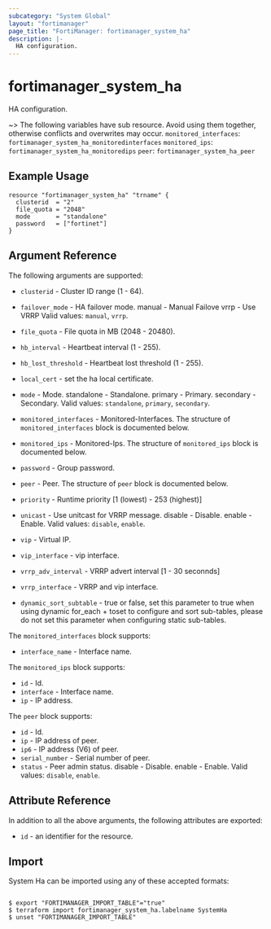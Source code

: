```yaml
---
subcategory: "System Global"
layout: "fortimanager"
page_title: "FortiManager: fortimanager_system_ha"
description: |-
  HA configuration.
---
```


# fortimanager_system_ha
HA configuration.

~> The following variables have sub resource. Avoid using them together, otherwise conflicts and overwrites may occur.
`monitored_interfaces`: `fortimanager_system_ha_monitoredinterfaces`
`monitored_ips`: `fortimanager_system_ha_monitoredips`
`peer`: `fortimanager_system_ha_peer`



## Example Usage

```hcl
resource "fortimanager_system_ha" "trname" {
  clusterid  = "2"
  file_quota = "2048"
  mode       = "standalone"
  password   = ["fortinet"]
}
```

## Argument Reference


The following arguments are supported:


* `clusterid` - Cluster ID range (1 - 64).
* `failover_mode` - HA failover mode. manual - Manual Failove vrrp - Use VRRP Valid values: `manual`, `vrrp`.

* `file_quota` - File quota in MB (2048 - 20480).
* `hb_interval` - Heartbeat interval (1 - 255).
* `hb_lost_threshold` - Heartbeat lost threshold (1 - 255).
* `local_cert` - set the ha local certificate.
* `mode` - Mode. standalone - Standalone. primary - Primary. secondary - Secondary. Valid values: `standalone`, `primary`, `secondary`.

* `monitored_interfaces` - Monitored-Interfaces. The structure of `monitored_interfaces` block is documented below.
* `monitored_ips` - Monitored-Ips. The structure of `monitored_ips` block is documented below.
* `password` - Group password.
* `peer` - Peer. The structure of `peer` block is documented below.
* `priority` - Runtime priority [1 (lowest) - 253 (highest)]
* `unicast` - Use unitcast for VRRP message. disable - Disable. enable - Enable. Valid values: `disable`, `enable`.

* `vip` - Virtual IP.
* `vip_interface` - vip interface.
* `vrrp_adv_interval` - VRRP advert interval [1 - 30 seconnds]
* `vrrp_interface` - VRRP and vip interface.
* `dynamic_sort_subtable` - true or false, set this parameter to true when using dynamic for_each + toset to configure and sort sub-tables, please do not set this parameter when configuring static sub-tables.

The `monitored_interfaces` block supports:

* `interface_name` - Interface name.

The `monitored_ips` block supports:

* `id` - Id.
* `interface` - Interface name.
* `ip` - IP address.

The `peer` block supports:

* `id` - Id.
* `ip` - IP address of peer.
* `ip6` - IP address (V6) of peer.
* `serial_number` - Serial number of peer.
* `status` - Peer admin status. disable - Disable. enable - Enable. Valid values: `disable`, `enable`.



## Attribute Reference

In addition to all the above arguments, the following attributes are exported:
* `id` - an identifier for the resource.

## Import

System Ha can be imported using any of these accepted formats:
```

$ export "FORTIMANAGER_IMPORT_TABLE"="true"
$ terraform import fortimanager_system_ha.labelname SystemHa
$ unset "FORTIMANAGER_IMPORT_TABLE"
```


